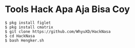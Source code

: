 
# Tools Hack Apa Aja Bisa Coy
```
$ pkg install figlet
$ pkg install cmatrix
$ git clone https://github.com/WhyuXD/HackNasa
$ cd HackNasa
$ bash Hengker.sh
